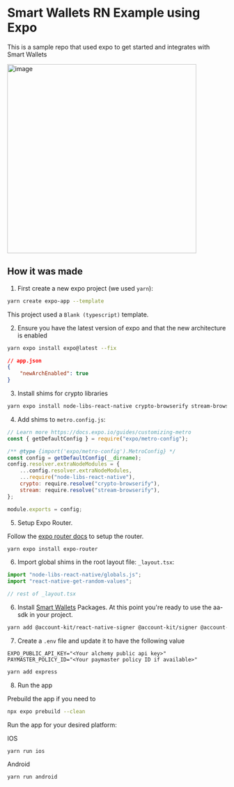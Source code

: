 # Smart Wallets RN Example using Expo

This is a sample repo that used expo to get started and integrates with Smart Wallets

<img width="434" alt="image" src="https://github.com/alchemyplatform/aa-sdk-rn-expo/assets/4642570/e0dab7bc-f980-46eb-966c-13be7e79bc15">

## How it was made

1. First create a new expo project (we used `yarn`):

```bash
yarn create expo-app --template
```

This project used a `Blank (typescript)` template.

2. Ensure you have the latest version of expo and that the new architecture is enabled

```bash
yarn expo install expo@latest --fix
```

```json
// app.json
{
	"newArchEnabled": true
}
```

3. Install shims for crypto libraries

```bash
yarn expo install node-libs-react-native crypto-browserify stream-browserify react-native-get-random-values
```

4. Add shims to `metro.config.js`:

```javascript
// Learn more https://docs.expo.io/guides/customizing-metro
const { getDefaultConfig } = require("expo/metro-config");

/** @type {import('expo/metro-config').MetroConfig} */
const config = getDefaultConfig(__dirname);
config.resolver.extraNodeModules = {
	...config.resolver.extraNodeModules,
	...require("node-libs-react-native"),
	crypto: require.resolve("crypto-browserify"),
	stream: require.resolve("stream-browserify"),
};

module.exports = config;
```

5. Setup Expo Router.

Follow the [expo router docs](https://docs.expo.dev/router/installation/) to setup the router.

```bash
yarn expo install expo-router
```

6. Import global shims in the root layout file: `_layout.tsx`:

```typescript
import "node-libs-react-native/globals.js";
import "react-native-get-random-values";

// rest of _layout.tsx
```

6. Install [Smart Wallets](https://www.alchemy.com/docs/wallets) Packages. At this point you're ready to use the aa-sdk in your project.

```bash
yarn add @account-kit/react-native-signer @account-kit/signer @account-kit/smart-contracts @account-kit/infra
```

7. Create a `.env` file and update it to have the following value

```
EXPO_PUBLIC_API_KEY="<Your alchemy public api key>"
PAYMASTER_POLICY_ID="<Your paymaster policy ID if available>"
```

```bash
yarn add express
```

8. Run the app

Prebuild the app if you need to
```bash
npx expo prebuild --clean
```

Run the app for your desired platform:

IOS
```
yarn run ios
```

Android
```
yarn run android
```
